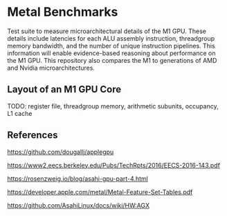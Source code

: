 # Metal Benchmarks

Test suite to measure microarchitectural details of the M1 GPU. These details include latencies for each ALU assembly instruction, threadgroup memory bandwidth, and the number of unique instruction pipelines. This information will enable evidence-based reasoning about performance on the M1 GPU. This repository also compares the M1 to generations of AMD and Nvidia microarchitectures. <!-- Finally, it examines how Apple's design choices improve power efficiency compared to other vendors. -->

<!-- Eventually, I would like to make a simulator for an M1 GPU core. This would enable comparing predicted to actual performance patterns, and refining my understanding of the M1 GPU accordingly. -->

## Layout of an M1 GPU Core

TODO: register file, threadgroup memory, arithmetic subunits, occupancy, L1 cache

<!-- ## Power Efficiency

TODO: higher occupancy, less threadgroup memory, int64 arithmetic, power varying with clock speed, concurrent command execution -->

## References

https://github.com/dougallj/applegpu

https://www2.eecs.berkeley.edu/Pubs/TechRpts/2016/EECS-2016-143.pdf

https://rosenzweig.io/blog/asahi-gpu-part-4.html

https://developer.apple.com/metal/Metal-Feature-Set-Tables.pdf

https://github.com/AsahiLinux/docs/wiki/HW:AGX
